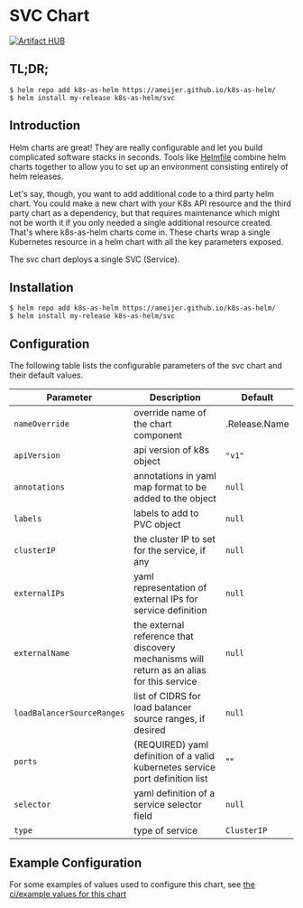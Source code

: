 # SVC Chart
[![Artifact HUB](https://img.shields.io/endpoint?url=https://artifacthub.io/badge/repository/k8s-as-helm)](https://artifacthub.io/packages/search?repo=k8s-as-helm)

## TL;DR;

```console
$ helm repo add k8s-as-helm https://ameijer.github.io/k8s-as-helm/
$ helm install my-release k8s-as-helm/svc
```

## Introduction

Helm charts are great! They are really configurable and let you build complicated software stacks in seconds. Tools like [Helmfile](https://github.com/roboll/helmfile) combine helm charts together to allow you to set up an environment consisting entirely of helm releases. 

Let's say, though, you want to add additional code to a third party helm chart. You could make a new chart with your K8s API resource and the third party chart as a dependency, but that requires maintenance which might not be worth it if you only needed a single additional resource created. That's where k8s-as-helm charts come in. These charts wrap a single Kubernetes resource in a helm chart with all the key parameters exposed. 

The svc chart deploys a single SVC (Service). 

## Installation 

```console
$ helm repo add k8s-as-helm https://ameijer.github.io/k8s-as-helm/
$ helm install my-release k8s-as-helm/svc
```

## Configuration

The following table lists the configurable parameters of the svc chart and their default values.

Parameter | Description | Default
--- | --- | ---
`nameOverride` | override name of the chart component | .Release.Name
`apiVersion` | api version of k8s object | `"v1"`
`annotations` | annotations in yaml map format to be added to the object | `null`
`labels` | labels to add to PVC object | `null`
`clusterIP` | the cluster IP to set for the service, if any | `null`
`externalIPs` | yaml representation of external IPs for service definition | `null`
`externalName` | the external reference that discovery mechanisms will return as an alias for this service | `null`
`loadBalancerSourceRanges` | list of CIDRS for load balancer source ranges, if desired | `null`
`ports` | (REQUIRED) yaml definition of a valid kubernetes service port definition list | ""
`selector` | yaml definition of a service selector field | `null`
`type` | type of service | `ClusterIP`

## Example Configuration

For some examples of values used to configure this chart, see [the ci/example values for this chart](./ci/ci-values.yaml)
